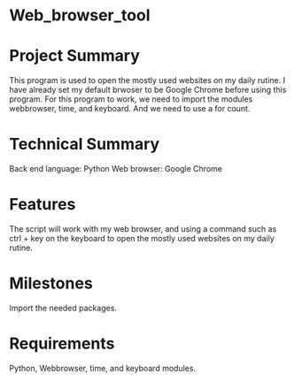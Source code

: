 # Web_browser_tool

# Project Summary
This program is used to open the mostly used websites on my daily rutine. 
I have already set my default brwoser to be Google Chrome before using this program.
For this program to work, we need to import the modules webbrowser, time, and keyboard.
And we need to use a for count.

# Technical Summary
Back end language: Python
Web browser: Google Chrome

# Features
The script will work with my web browser, and using a command such as ctrl + key on the keyboard
to open the mostly used websites on my daily rutine.

# Milestones
Import the needed packages.

# Requirements
Python, 
Webbrowser, time, and keyboard modules.
